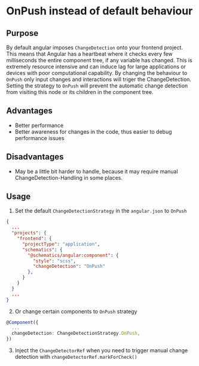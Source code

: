 # OnPush instead of default behaviour

## Purpose
By default angular imposes `ChangeDetection` onto your frontend project. 
This means that Angular has a heartbeat where it checks every few milliseconds the entire component tree, if any variable has changed. 
This is extremely resource intensive and can induce lag for large applications or devices with poor computational capability.
By changing the behaviour to `OnPush` only input changes and interactions will triger the ChangeDetection. 
Setting the strategy to `OnPush` will prevent the automatic change detection from visiting this node or its children in the component tree.

## Advantages
- Better performance
- Better awareness for changes in the code, thus easier to debug performance issues

## Disadvantages
- May be a little bit harder to handle, because it may require manual ChangeDetection-Handling in some places.

## Usage
1. Set the default `ChangeDetectionStrategy` in the `angular.json` to `OnPush`
```json
{
  ...
  "projects": {
    "frontend": {
      "projectType": "application",
      "schematics": {
        "@schematics/angular:component": {
          "style": "scss",
          "changeDetection": "OnPush"
        },
      }
    }
  }
  ...
}
```
2. Or change certain components to `OnPush` strategy
```ts
@Component({
  ...
  changeDetection: ChangeDetectionStrategy.OnPush,
})
```

3.  Inject the `ChangeDetectorRef` when you need to trigger manual change detection with `changeDetectorRef.markForCheck()`

